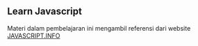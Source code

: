 ## Learn Javascript
Materi dalam pembelajaran ini mengambil referensi dari website [JAVASCRIPT.INFO](https://javascript.info)